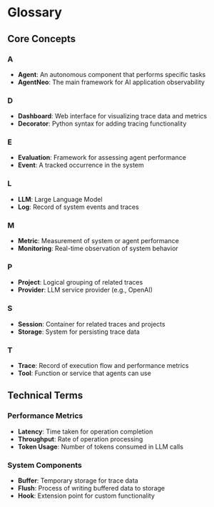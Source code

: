 # Glossary

## Core Concepts

### A
- **Agent**: An autonomous component that performs specific tasks
- **AgentNeo**: The main framework for AI application observability

### D
- **Dashboard**: Web interface for visualizing trace data and metrics
- **Decorator**: Python syntax for adding tracing functionality

### E
- **Evaluation**: Framework for assessing agent performance
- **Event**: A tracked occurrence in the system

### L
- **LLM**: Large Language Model
- **Log**: Record of system events and traces

### M
- **Metric**: Measurement of system or agent performance
- **Monitoring**: Real-time observation of system behavior

### P
- **Project**: Logical grouping of related traces
- **Provider**: LLM service provider (e.g., OpenAI)

### S
- **Session**: Container for related traces and projects
- **Storage**: System for persisting trace data

### T
- **Trace**: Record of execution flow and performance metrics
- **Tool**: Function or service that agents can use

## Technical Terms

### Performance Metrics
- **Latency**: Time taken for operation completion
- **Throughput**: Rate of operation processing
- **Token Usage**: Number of tokens consumed in LLM calls

### System Components
- **Buffer**: Temporary storage for trace data
- **Flush**: Process of writing buffered data to storage
- **Hook**: Extension point for custom functionality